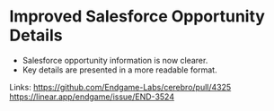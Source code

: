 # Improved Salesforce Opportunity Details

*   Salesforce opportunity information is now clearer.
*   Key details are presented in a more readable format.

Links:
https://github.com/Endgame-Labs/cerebro/pull/4325
https://linear.app/endgame/issue/END-3524
